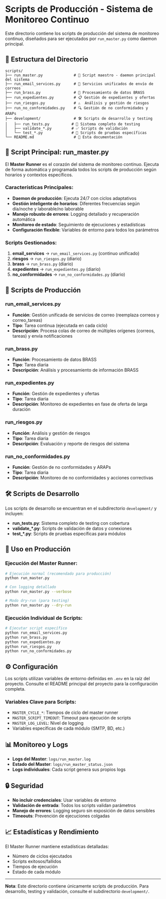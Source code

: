 # Scripts de Producción - Sistema de Monitoreo Continuo

Este directorio contiene los scripts de producción del sistema de monitoreo continuo, diseñados para ser ejecutados por `run_master.py` como daemon principal.

## 📁 Estructura del Directorio

```
scripts/
├── run_master.py              # 🎯 Script maestro - daemon principal del sistema
├── run_email_services.py      # 📧 Servicios unificados de envío de correos
├── run_brass.py               # 🔧 Procesamiento de datos BRASS
├── run_expedientes.py         # 📋 Gestión de expedientes y ofertas
├── run_riesgos.py             # ⚠️  Análisis y gestión de riesgos
├── run_no_conformidades.py    # 🔍 Gestión de no conformidades y ARAPs
├── development/               # 🛠️ Scripts de desarrollo y testing
│   ├── run_tests.py          # 🧪 Sistema completo de testing
│   ├── validate_*.py         # ✅ Scripts de validación
│   └── test_*.py             # 🔬 Scripts de pruebas específicas
└── README.md                  # 📖 Esta documentación
```

## 🎯 Script Principal: run_master.py

El **Master Runner** es el corazón del sistema de monitoreo continuo. Ejecuta de forma automática y programada todos los scripts de producción según horarios y contextos específicos.

### Características Principales:
- **Daemon de producción**: Ejecuta 24/7 con ciclos adaptativos
- **Gestión inteligente de horarios**: Diferentes frecuencias según día/noche y laborable/no laborable
- **Manejo robusto de errores**: Logging detallado y recuperación automática
- **Monitoreo de estado**: Seguimiento de ejecuciones y estadísticas
- **Configuración flexible**: Variables de entorno para todos los parámetros

### Scripts Gestionados:
1. **email_services** → `run_email_services.py` (continuo unificado)
2. **riesgos** → `run_riesgos.py` (diario)
3. **brass** → `run_brass.py` (diario)
4. **expedientes** → `run_expedientes.py` (diario)
5. **no_conformidades** → `run_no_conformidades.py` (diario)

## 📧 Scripts de Producción

### run_email_services.py
- **Función**: Gestión unificada de servicios de correo (reemplaza correos y correo_tareas)
- **Tipo**: Tarea continua (ejecutada en cada ciclo)
- **Descripción**: Procesa colas de correo de múltiples orígenes (correos, tareas) y envía notificaciones

### run_brass.py
- **Función**: Procesamiento de datos BRASS
- **Tipo**: Tarea diaria
- **Descripción**: Análisis y procesamiento de información BRASS

### run_expedientes.py
- **Función**: Gestión de expedientes y ofertas
- **Tipo**: Tarea diaria
- **Descripción**: Monitoreo de expedientes en fase de oferta de larga duración

### run_riesgos.py
- **Función**: Análisis y gestión de riesgos
- **Tipo**: Tarea diaria
- **Descripción**: Evaluación y reporte de riesgos del sistema

### run_no_conformidades.py
- **Función**: Gestión de no conformidades y ARAPs
- **Tipo**: Tarea diaria
- **Descripción**: Monitoreo de no conformidades y acciones correctivas

## 🛠️ Scripts de Desarrollo

Los scripts de desarrollo se encuentran en el subdirectorio `development/` y incluyen:

- **run_tests.py**: Sistema completo de testing con cobertura
- **validate_*.py**: Scripts de validación de datos y conexiones
- **test_*.py**: Scripts de pruebas específicas para módulos

## 🚀 Uso en Producción

### Ejecución del Master Runner:
```bash
# Ejecución normal (recomendado para producción)
python run_master.py

# Con logging detallado
python run_master.py --verbose

# Modo dry-run (para testing)
python run_master.py --dry-run
```

### Ejecución Individual de Scripts:
```bash
# Ejecutar script específico
python run_email_services.py
python run_brass.py
python run_expedientes.py
python run_riesgos.py
python run_no_conformidades.py
```

## ⚙️ Configuración

Los scripts utilizan variables de entorno definidas en `.env` en la raíz del proyecto. Consulte el README principal del proyecto para la configuración completa.

### Variables Clave para Scripts:
- `MASTER_CYCLE_*`: Tiempos de ciclo del master runner
- `MASTER_SCRIPT_TIMEOUT`: Timeout para ejecución de scripts
- `MASTER_LOG_LEVEL`: Nivel de logging
- Variables específicas de cada módulo (SMTP, BD, etc.)

## 📊 Monitoreo y Logs

- **Logs del Master**: `logs/run_master.log`
- **Estado del Master**: `logs/run_master_status.json`
- **Logs individuales**: Cada script genera sus propios logs

## 🔒 Seguridad

- **No incluir credenciales**: Usar variables de entorno
- **Validación de entrada**: Todos los scripts validan parámetros
- **Manejo de errores**: Logging seguro sin exposición de datos sensibles
- **Timeouts**: Prevención de ejecuciones colgadas

## 📈 Estadísticas y Rendimiento

El Master Runner mantiene estadísticas detalladas:
- Número de ciclos ejecutados
- Scripts exitosos/fallidos
- Tiempos de ejecución
- Estado de cada módulo

---

**Nota**: Este directorio contiene únicamente scripts de producción. Para desarrollo, testing y validación, consulte el subdirectorio `development/`.